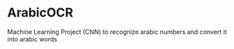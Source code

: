 # ArabicOCR
Machine Learning Project (CNN) to recognize arabic numbers and convert it into arabic words

